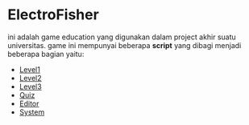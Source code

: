 # ElectroFisher

 ini adalah game education yang digunakan dalam project akhir suatu universitas.
 game ini mempunyai beberapa **script** yang dibagi menjadi beberapa bagian yaitu:

 - [Level1](https://github.com/muchamad2/ElectroFisher/tree/master/Assets/Scripts/Level1)
 - [Level2](https://github.com/muchamad2/ElectroFisher/tree/master/Assets/Scripts/Level2)
 - [Level3](https://github.com/muchamad2/ElectroFisher/tree/master/Assets/Scripts/Level3)
 - [Quiz](https://github.com/muchamad2/ElectroFisher/tree/master/Assets/Scripts/Quiz)
 - [Editor](https://github.com/muchamad2/ElectroFisher/tree/master/Assets/Scripts/Editor)
 - [System](https://github.com/muchamad2/ElectroFisher/tree/master/Assets/Scripts/System)
